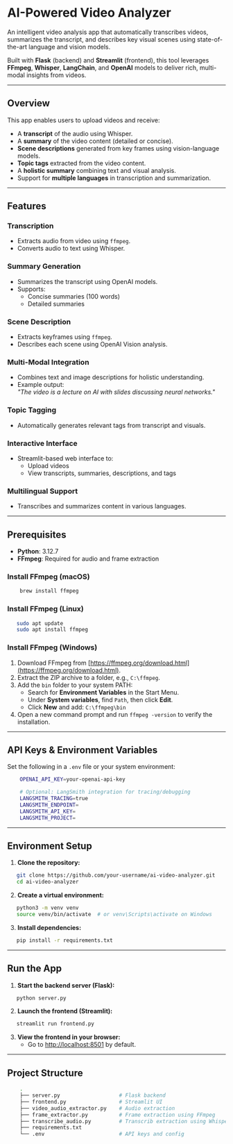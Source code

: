 # AI-Powered Video Analyzer

An intelligent video analysis app that automatically transcribes videos, summarizes the transcript, and describes key visual scenes using state-of-the-art language and vision models.  

Built with **Flask** (backend) and **Streamlit** (frontend), this tool leverages **FFmpeg**, **Whisper**, **LangChain**, and **OpenAI** models to deliver rich, multi-modal insights from videos.

---

## Overview

This app enables users to upload videos and receive:

- A **transcript** of the audio using Whisper.
- A **summary** of the video content (detailed or concise).
- **Scene descriptions** generated from key frames using vision-language models.
- **Topic tags** extracted from the video content.
- A **holistic summary** combining text and visual analysis.
- Support for **multiple languages** in transcription and summarization.

---

## Features

### Transcription
- Extracts audio from video using `ffmpeg`.
- Converts audio to text using Whisper.

### Summary Generation
- Summarizes the transcript using OpenAI models.
- Supports:
  - Concise summaries (100 words)
  - Detailed summaries

### Scene Description
- Extracts keyframes using `ffmpeg`.
- Describes each scene using OpenAI Vision analysis.

### Multi-Modal Integration
- Combines text and image descriptions for holistic understanding.
- Example output:  
  _"The video is a lecture on AI with slides discussing neural networks."_

### Topic Tagging
- Automatically generates relevant tags from transcript and visuals.

### Interactive Interface
- Streamlit-based web interface to:
  - Upload videos
  - View transcripts, summaries, descriptions, and tags

### Multilingual Support
- Transcribes and summarizes content in various languages.

---

## Prerequisites

- **Python**: 3.12.7  
- **FFmpeg**: Required for audio and frame extraction

### Install FFmpeg (macOS)
```bash
    brew install ffmpeg
```

### Install FFmpeg (Linux)
```bash
   sudo apt update
   sudo apt install ffmpeg
```

### Install FFmpeg (Windows)
1. Download FFmpeg from [https://ffmpeg.org/download.html](https://ffmpeg.org/download.html).
2. Extract the ZIP archive to a folder, e.g., `C:\ffmpeg`.
3. Add the `bin` folder to your system PATH:
   - Search for **Environment Variables** in the Start Menu.
   - Under **System variables**, find `Path`, then click **Edit**.
   - Click **New** and add: `C:\ffmpeg\bin`
4. Open a new command prompt and run `ffmpeg -version` to verify the installation.

---

## API Keys & Environment Variables

Set the following in a `.env` file or your system environment:

```bash
    OPENAI_API_KEY=your-openai-api-key

    # Optional: LangSmith integration for tracing/debugging
    LANGSMITH_TRACING=true
    LANGSMITH_ENDPOINT=
    LANGSMITH_API_KEY=
    LANGSMITH_PROJECT=
```

---

## Environment Setup

1. **Clone the repository:**
```bash
   git clone https://github.com/your-username/ai-video-analyzer.git
   cd ai-video-analyzer
```

2. **Create a virtual environment:**
```bash
   python3 -m venv venv
   source venv/bin/activate  # or venv\Scripts\activate on Windows
```

3. **Install dependencies:**
```bash
   pip install -r requirements.txt
```

---

## Run the App

1. **Start the backend server (Flask):**
```bash
   python server.py
```

2. **Launch the frontend (Streamlit):**
```bash
   streamlit run frontend.py
```
3. **View the frontend in your browser:**
   - Go to [http://localhost:8501](http://localhost:8501) by default.

---

## Project Structure 

```bash
    .
    ├── server.py                   # Flask backend
    ├── frontend.py                 # Streamlit UI
    ├── video_audio_extractor.py    # Audio extraction
    ├── frame_extractor.py          # Frame extraction using FFmpeg
    ├── transcribe_audio.py         # Transcrib extraction using Whisper
    ├── requirements.txt
    └── .env                        # API keys and config
```